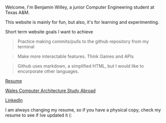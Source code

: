 Welcome, I'm Benjamin Willey, a junior Computer Engineering student at Texas A&M. 

This website is mainly for fun, but also, it's for learning and experimenting.

Short term website goals I want to achieve
 
 > Practice making commits/pulls to the github repository from my terminal
 
 > Make more interactable features. Think Games and APIs

> Github uses markdown, a simplified HTML, but I would like to encorporate other languages.

[Resume](/BenjiWilleySWResume.pdf)

[Wales Computer Architecture Study Abroad](/Wales.md)

[LinkedIn](https://www.linkedin.com/in/benjamin-willey-73163a173/)

I am always changing my resume, so if you have a physical copy, check my resume to see if Ive updated it (:
